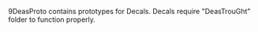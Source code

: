 9DeasProto contains prototypes for Decals.
Decals require "DeasTrouGht" folder to function properly.

